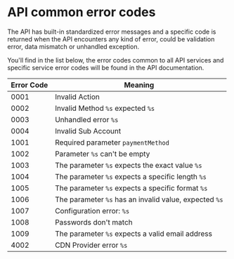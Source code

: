 # API common error codes

The API has built-in standardized error messages and a specific code is returned when the API encounters any kind of error, could be validation error, data mismatch or unhandled exception.

You'll find in the list below, the error codes common to all API services and specific service error codes will be found in the API documentation. 

Error Code | Meaning
---------- | -------
0001 | Invalid Action
0002 | Invalid Method `%s` expected `%s`
0003 | Unhandled error `%s`
0004 | Invalid Sub Account
1001 | Required parameter `paymentMethod`
1002 | Parameter `%s` can't be empty
1003 | The parameter `%s` expects the exact value `%s`
1004 | The parameter `%s` expects a specific length `%s`
1005 | The parameter `%s` expects a specific format `%s`
1006 | The parameter `%s` has an invalid value, expected `%s`
1007 | Configuration error: `%s`
1008 | Passwords don't match
1009 | The parameter `%s` expects a valid email address
4002 | CDN Provider error `%s`